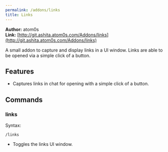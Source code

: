 ```yaml
---
permalink: /addons/links
title: Links
---
```


**Author:** atom0s<br/>
**Link:** [http://git.ashita.atom0s.com/Addons/links](http://git.ashita.atom0s.com/Addons/links)

A small addon to capture and display links in a UI window. Links are able to be opened via a simple click of a button.

## Features

  * Captures links in chat for opening with a simple click of a button.

## Commands

### links
Syntax:
```
/links
```
  * Toggles the links UI window.